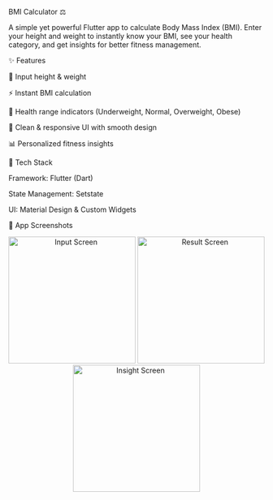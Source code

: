 BMI Calculator ⚖️

A simple yet powerful Flutter app to calculate Body Mass Index (BMI). Enter your height and weight to instantly know your BMI, see your health category, and get insights for better fitness management.

✨ Features

📏 Input height & weight

⚡ Instant BMI calculation

🎯 Health range indicators (Underweight, Normal, Overweight, Obese)

🎨 Clean & responsive UI with smooth design

📊 Personalized fitness insights

🚀 Tech Stack

Framework: Flutter (Dart)

State Management: Setstate

UI: Material Design & Custom Widgets

📱 App Screenshots
<p align="center"> <img src="assets/screenshots/input.png" alt="Input Screen" width="250"/> <img src="assets/screenshots/result.png" alt="Result Screen" width="250"/> <img src="assets/screenshots/insight.png" alt="Insight Screen" width="250"/> </p>
